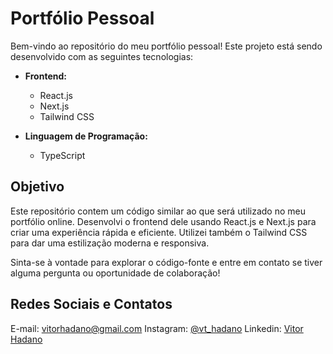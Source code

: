 # Portfólio Pessoal

Bem-vindo ao repositório do meu portfólio pessoal! Este projeto está sendo desenvolvido com as seguintes tecnologias:

- **Frontend:**
  - React.js
  - Next.js
  - Tailwind CSS

- **Linguagem de Programação:**
  - TypeScript

## Objetivo
Este repositório contem um código similar ao que será utilizado no meu portfólio online. Desenvolvi o frontend dele usando React.js e Next.js para criar uma experiência rápida e eficiente. Utilizei também o Tailwind CSS para dar uma estilização moderna e responsiva.

Sinta-se à vontade para explorar o código-fonte e entre em contato se tiver alguma pergunta ou oportunidade de colaboração!

## Redes Sociais e Contatos
E-mail: vitorhadano@gmail.com
Instagram: [@vt_hadano](https://www.instagram.com/vt_hadano/)
Linkedin: [Vitor Hadano](https//linkedin.com/in/vitorhadano)